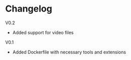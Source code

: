 # Changelog

V0.2

* Added support for video files

V0.1

* Added Dockerfile with necessary tools and extensions
